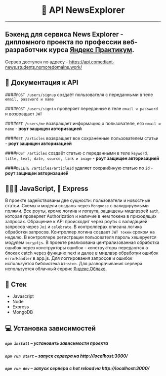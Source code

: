 
<h1 align="center">
    📰 API NewsExplorer
</h1>

***
## Бэкенд для сервиса News Explorer - дипломного проекта по профессии веб-разработчик курса [Яндекс Практикум](https://praktikum.yandex.ru 'Яндекс Практикум').

Сервер доступен по адресу - https://api.comediant-news.students.nomoredomains.work/

## 📖 Документация к API

####`POST /users/signup`
создаёт пользователя с переданными в теле `email, password и name`

####`POST /users/signin`
проверяет переданные в теле `email и password` и возвращает `JWT`

####`GET /users/me`
возвращает информацию о пользователе, его `email и name` - **роут защищен авторизацией**

####`GET /articles`
возвращает все сохранённые пользователем статьи - **роут защищен авторизацией**

####`POST /articles`
создаёт статью с переданными в теле `keyword, title, text, date, source, link и image` - **роут защищен авторизацией**

####`DELETE /articles/articleId`
удаляет сохранённую статью по `id` - **роут защищен авторизацией**

## 👨🏻‍💻 JavaScript, 🚂 Express

В проекте задействованы две сущности: пользователи и новостные статьи. Схемы и модели созданы через `Mongoose` с валидируемыми полями. Все роуты, кроме логина и логаута, защищены мидлвэрей `auth`, которая проверяет Authorization и наличие в нем токена в приходящих запросах. Обращение к API происходит через роуты с валидацией запросов через `Joi` и `celebrate`. В контроллерах описана логика обработки запросов. Контроллер логина создает `JWT токен` сроком на неделю. В контроллере регистрации пользователя пароль хешеруется модулем `bcryptjs`. В проекте реализована централизованная обработка ошибок через конструкторы ошибок - конструкторы передаются в блоках catch через функцию next и далее в мидлвэр обработки ошибок `errorHandler` в app.js. Для логгирования запросов и ошибок используется библиотека `Winston`.
Для разворачивания сервера используется облачный сервис [Яндекс.Облако](https://cloud.yandex.ru/).

## 📃 Стек

- Javascript
- Node
- Express
- MongoDB


## 💻 Установка зависимостей

##### `npm install` – установить зависимости проекта

##### `npm run start` – запуск сервера на http://localhost:3000/

##### `npm run dev` – запуск сервера с hot reload на http://localhost:3000/
